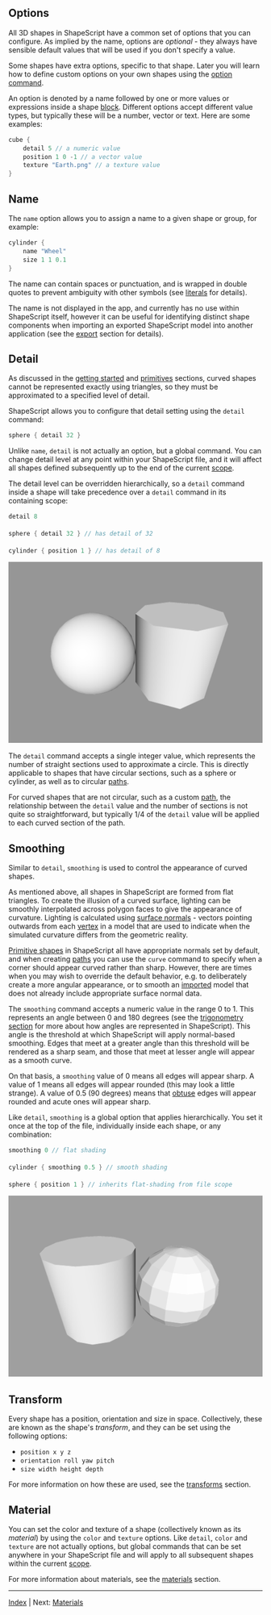Options
---

All 3D shapes in ShapeScript have a common set of options that you can configure. As implied by the name, options are *optional* - they always have sensible default values that will be used if you don't specify a value.

Some shapes have extra options, specific to that shape. Later you will learn how to define custom options on your own shapes using the [option command](blocks.md#options).

An option is denoted by a name followed by one or more values or expressions inside a shape [block](blocks.md). Different options accept different value types, but typically these will be a number, vector or text. Here are some examples:

```swift
cube {
    detail 5 // a numeric value
    position 1 0 -1 // a vector value
    texture "Earth.png" // a texture value
}
```

## Name

The `name` option allows you to assign a name to a given shape or group, for example:

```swift
cylinder {
    name "Wheel"
    size 1 1 0.1
}
```

The name can contain spaces or punctuation, and is wrapped in double quotes to prevent ambiguity with other symbols (see [literals](literals.md) for details).

The name is not displayed in the app, and currently has no use within ShapeScript itself, however it can be useful for identifying distinct shape components when importing an exported ShapeScript model into another application (see the [export](export.md) section for details).

## Detail

As discussed in the [getting started](getting-started.md) and [primitives](primitives.md) sections, curved shapes cannot be represented exactly using triangles, so they must be approximated to a specified level of detail.

ShapeScript allows you to configure that detail setting using the `detail` command:

```swift
sphere { detail 32 }
```

Unlike `name`, `detail` is not actually an option, but a global command. You can change detail level at any point within your ShapeScript file, and it will affect all shapes defined subsequently up to the end of the current [scope](scope.md).

The detail level can be overridden hierarchically, so a `detail` command inside a shape will take precedence over a `detail` command in its containing scope:

```swift
detail 8

sphere { detail 32 } // has detail of 32

cylinder { position 1 } // has detail of 8
```

![Detail](../../images/detail.png)

The `detail` command accepts a single integer value, which represents the number of straight sections used to approximate a circle. This is directly applicable to shapes that have circular sections, such as a sphere or cylinder, as well as to circular [paths](paths.md).

For curved shapes that are not circular, such as a custom [path](paths.md), the relationship between the `detail` value and the number of sections is not quite so straightforward, but typically 1/4 of the `detail` value will be applied to each curved section of the path.

## Smoothing

Similar to `detail`, `smoothing` is used to control the appearance of curved shapes.

As mentioned above, all shapes in ShapeScript are formed from flat triangles. To create the illusion of a curved surface, lighting can be smoothly interpolated across polygon faces to give the appearance of curvature. Lighting is calculated using [surface normals](https://en.wikipedia.org/wiki/Normal_(geometry)) - vectors  pointing outwards from each [vertex](https://en.wikipedia.org/wiki/Vertex_(geometry)) in a model that are used to indicate when the simulated curvature differs from the geometric reality.

[Primitive shapes](primitives.md) in ShapeScript all have appropriate normals set by default, and when creating [paths](paths.md) you can use the `curve` command to specify when a corner should appear curved rather than sharp. However, there are times when you may wish to override the default behavior, e.g. to deliberately create a more angular appearance, or to smooth an [imported](import.md) model that does not already include appropriate surface normal data.

The `smoothing` command accepts a numeric value in the range 0 to 1. This represents an angle between 0 and 180 degrees (see the [trigonometry section](functions.md#trigonometry) for more about how angles are represented in ShapeScript). This angle is the threshold at which ShapeScript will apply normal-based smoothing. Edges that meet at a greater angle than this threshold will be rendered as a sharp seam, and those that meet at lesser angle will appear as a smooth curve.

On that basis, a `smoothing` value of 0 means all edges will appear sharp. A value of 1 means all edges will appear rounded (this may look a little strange). A value of 0.5 (90 degrees) means that [obtuse](https://en.wikipedia.org/wiki/Angle#Types_of_angles) edges will appear rounded and acute ones will appear sharp.

Like `detail`, `smoothing` is a global option that applies hierarchically. You set it once at the top of the file, individually inside each shape, or any combination:

```swift
smoothing 0 // flat shading

cylinder { smoothing 0.5 } // smooth shading

sphere { position 1 } // inherits flat-shading from file scope
```

![Smoothing](../../images/smoothing.png)

## Transform

Every shape has a position, orientation and size in space. Collectively, these are known as the shape's *transform*, and they can be set using the following options:

- `position x y z`
- `orientation roll yaw pitch`
- `size width height depth`

For more information on how these are used, see the [transforms](transforms.md) section.

## Material

You can set the color and texture of a shape (collectively known as its *material*) by using the `color` and `texture` options. Like `detail`, `color` and `texture` are not actually options, but global commands that can be set anywhere in your ShapeScript file and will apply to all subsequent shapes within the current [scope](scope.md).

For more information about materials, see the [materials](materials.md) section.

---
[Index](index.md) | Next: [Materials](materials.md)
